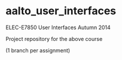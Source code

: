 aalto_user_interfaces
==============================

ELEC-E7850 User Interfaces
Autumn 2014

Project repository for the above course 

(1 branch per assignment)
